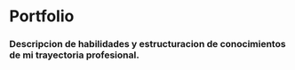 # Portfolio
### **Descripcion de habilidades y estructuracion de conocimientos de mi trayectoria profesional.**
